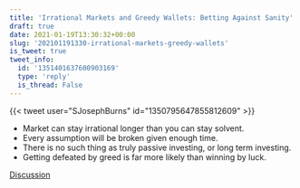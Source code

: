 ```yaml
---
title: 'Irrational Markets and Greedy Wallets: Betting Against Sanity'
draft: true
date: 2021-01-19T13:30:32+00:00
slug: '202101191330-irrational-markets-greedy-wallets'
is_tweet: true
tweet_info:
  id: '1351401637600903169'
  type: 'reply'
  is_thread: False
---
```




{{< tweet user="SJosephBurns" id="1350795647855812609" >}}

- Market can stay irrational longer than you can stay solvent.
- Every assumption will be broken given enough time. 
- There is no such thing as truly passive investing, or long term investing.
- Getting defeated by greed is far more likely than winning by luck.

[Discussion](https://x.com/sytelus/status/1351401637600903169)
